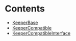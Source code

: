 

# Contents
- [KeeperBase](KeeperBase.sol/contract.KeeperBase.md)
- [KeeperCompatible](KeeperCompatible.sol/abstract.KeeperCompatible.md)
- [KeeperCompatibleInterface](KeeperCompatibleInterface.sol/interface.KeeperCompatibleInterface.md)
